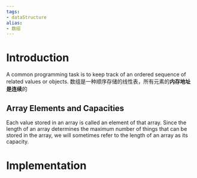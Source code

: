 ```yaml
---
tags:
- dataStructure
alias: 
- 数组
---
```

# Introduction 
A common programming task is to keep track of an ordered sequence of related values or objects.
数组是一种顺序存储的线性表，所有元素的**内存地址是连续**的

## Array Elements and Capacities
Each value stored in an array is called an element of that array. Since the length of an array determines the maximum number of things that can be stored in the array, we will sometimes refer to the length of an array as its capacity.
# Implementation 

